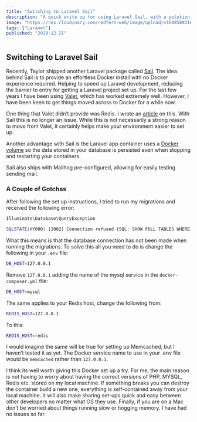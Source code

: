 ```yaml
---
title: "Switching to Laravel Sail"
description: "A quick write up for using Laravel Sail, with a solution to the set-up errors you can run into."
image: "https://res.cloudinary.com/redfern-web/image/upload/v1608589316/redfern-dev/png/docker.png"
tags: ["Laravel"]
published: "2020-12-21"
---
```


## Switching to Laravel Sail

Recently, Taylor shipped another Laravel package called [Sail](https://laravel.com/docs/8.x/sail). The idea behind Sail is to provide an effortless Docker install with no Docker experience required. Helping to speed up Laravel development, reducing the barrier to entry for getting a Laravel project set up. For the last few years I have been using [Valet](https://laravel.com/docs/8.x/valet), which has worked extremely well. However, I have been keen to get things moved across to Docker for a while now.

One thing that Valet didn’t provide was Redis. I wrote an [article](/articles/laravel-valet-installing-phpredis-with-pecl-homebrew) on this. With Sail this is no longer an issue. While this is not necessarily a strong reason to move from Valet, it certainly helps make your environment easier to set up.

Another advantage with Sail is the Laravel app container uses a [Docker volume](https://docs.docker.com/storage/volumes/) so the data stored in your database is persisted even when stopping and restarting your containers.

Sail also ships with Mailhog pre-configured, allowing for easily testing sending mail.

### A Couple of Gotchas

After following the set up instructions, I tried to run my migrations and received the following error:

```bash
Illuminate\Database\QueryException

SQLSTATE[HY000] [2002] Connection refused (SQL: SHOW FULL TABLES WHERE table_type = 'BASE TABLE')
```

What this means is that the database connection has not been made when running the migrations. To solve this all you need to do is change the following in your `.env` file:

```bash
DB_HOST=127.0.0.1
```

Remove `127.0.0.1` adding the name of the mysql service in the `docker-composer.yml` file:

```bash
DB_HOST=mysql
```

The same applies to your Redis host, change the following from:

```bash
REDIS_HOST=127.0.0.1
```

To this:

```bash
REDIS_HOST=redis
```

I would imagine the same will be true for setting up Memcached, but I haven’t tested it as yet. The Docker service name to use in your .env file would be `memcached` rather than `127.0.0.1`.

I think its well worth giving this Docker set up a try. For me, the main reason is not having to worry about having the correct versions of PHP, MYSQL, Redis etc. stored on my local machine. If something breaks you can destroy the container build a new one, everything is self-contained away from your local machine. It will also make sharing set-ups quick and easy between other developers no matter what OS they use. Finally, if you are on a Mac don’t be worried about things running slow or hogging memory. I have had no issues so far.
